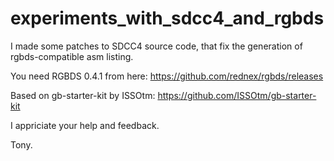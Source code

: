 # experiments_with_sdcc4_and_rgbds

I made some patches to SDCC4 source code, that fix the generation of rgbds-compatible asm listing.

You need RGBDS 0.4.1 from here: https://github.com/rednex/rgbds/releases

Based on gb-starter-kit by ISSOtm: https://github.com/ISSOtm/gb-starter-kit

I appriciate your help and feedback. 

Tony.
